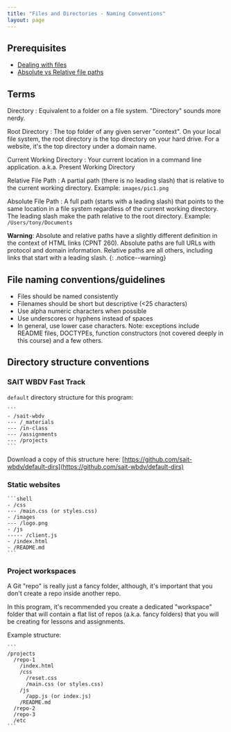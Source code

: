 ```yaml
---
title: "Files and Directories - Naming Conventions"
layout: page
---
```

## Prerequisites
- [Dealing with files](https://developer.mozilla.org/en-US/docs/Learn/Getting_started_with_the_web/Dealing_with_files)
- [Absolute vs Relative file paths](https://www.coffeecup.com/help/articles/absolute-vs-relative-pathslinks/)

## Terms
Directory
: Equivalent to a folder on a file system. "Directory" sounds more nerdy.

Root Directory
: The top folder of any given server "context". On your local file system, the root directory is the top directory on your hard drive. For a website, it's the top directory under a domain name.

Current Working Directory
: Your current location in a command line application. a.k.a. Present Working Directory

Relative File Path
: A partial path (there is no leading slash) that is relative to the current working directory. Example: `images/pic1.png`

Absolute File Path
: A full path (starts with a leading slash) that points to the same location in a file system regardless of the current working directory. The leading slash make the path relative to the root 
directory. Example: `/Users/tony/Documents`

**Warning**: Absolute and relative paths have a slightly different definition in the context of HTML links (CPNT 260). Absolute paths are full URLs with protocol and domain information. Relative paths are all others, including links that start with a leading slash.
{: .notice--warning}

## File naming conventions/guidelines
- Files should be named consistently
- Filenames should be short but descriptive (<25 characters)
- Use alpha numeric characters when possible
- Use underscores or hyphens instead of spaces
- In general, use lower case characters. Note: exceptions include README files, DOCTYPEs, function constructors (not covered deeply in this course) and a few others.

## Directory structure conventions
### SAIT WBDV Fast Track
`default` directory structure for this program:

    ```
    - /sait-wbdv
    --- /_materials
    --- /in-class
    --- /assignments
    --- /projects
    ```

Download a copy of this structure here: [https://github.com/sait-wbdv/default-dirs](https://github.com/sait-wbdv/default-dirs)

### Static websites

    ```shell
    - /css
    --- /main.css (or styles.css)
    - /images
    --- /logo.png
    - /js
    ----- /client.js
    - /index.html
    - /README.md
    ```

### Project workspaces
A Git "repo" is really just a fancy folder, although, it's important that you don't create a repo inside another repo.

In this program, it's recommended you create a dedicated "workspace" folder that will contain a flat list of repos (a.k.a. fancy folders) that you will be creating for lessons and assignments.

Example structure:

    ```
    /projects
      /repo-1
        /index.html
        /css
          /reset.css
          /main.css (or styles.css)
        /js
          /app.js (or index.js)
        /README.md
      /repo-2
      /repo-3
      /etc
    ```

